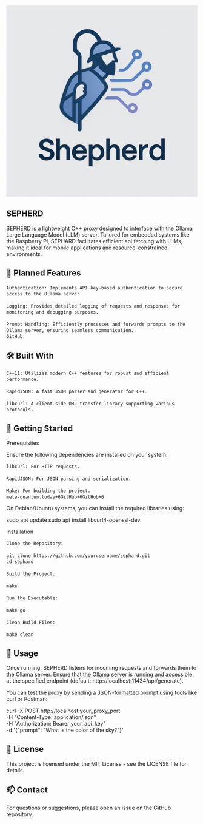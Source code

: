 ![Sepherd](./assets/sepherd.png)



## SEPHERD

SEPHERD is a lightweight C++ proxy designed to interface with the Ollama Large Language Model (LLM) server. Tailored for embedded systems like the Raspberry Pi, SEPHARD facilitates efficient api fetching with LLMs, making it ideal for mobile applications and resource-constrained environments.

## 🧱 Planned Features

    Authentication: Implements API key-based authentication to secure access to the Ollama server.

    Logging: Provides detailed logging of requests and responses for monitoring and debugging purposes.

    Prompt Handling: Efficiently processes and forwards prompts to the Ollama server, ensuring seamless communication.
    GitHub

## 🛠️ Built With

    C++11: Utilizes modern C++ features for robust and efficient performance.

    RapidJSON: A fast JSON parser and generator for C++.

    libcurl: A client-side URL transfer library supporting various protocols.

## 🚀 Getting Started

Prerequisites

Ensure the following dependencies are installed on your system:

    libcurl: For HTTP requests.

    RapidJSON: For JSON parsing and serialization.

    Make: For building the project.
    meta-quantum.today+6GitHub+6GitHub+6

On Debian/Ubuntu systems, you can install the required libraries using:

sudo apt update
sudo apt install libcurl4-openssl-dev

Installation

    Clone the Repository:

    git clone https://github.com/yourusername/sephard.git
    cd sephard

    Build the Project:

    make

    Run the Executable:

    make go

    Clean Build Files:

    make clean

## 🧪 Usage

Once running, SEPHERD listens for incoming requests and forwards them to the Ollama server. Ensure that the Ollama server is running and accessible at the specified endpoint (default: http://localhost:11434/api/generate).

You can test the proxy by sending a JSON-formatted prompt using tools like curl or Postman:

curl -X POST http://localhost:your_proxy_port \
     -H "Content-Type: application/json" \
     -H "Authorization: Bearer your_api_key" \
     -d '{"prompt": "What is the color of the sky?"}'




## 📝 License

This project is licensed under the MIT License - see the LICENSE file for details.


## 📫 Contact

For questions or suggestions, please open an issue on the GitHub repository.
